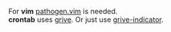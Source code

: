 For **vim** [pathogen.vim](https://github.com/tpope/vim-pathogen) is needed.<br>
**crontab** uses [grive](https://aur.archlinux.org/packages/grive/). Or just use [grive-indicator](https://aur.archlinux.org/packages/grive-indicator-git).
